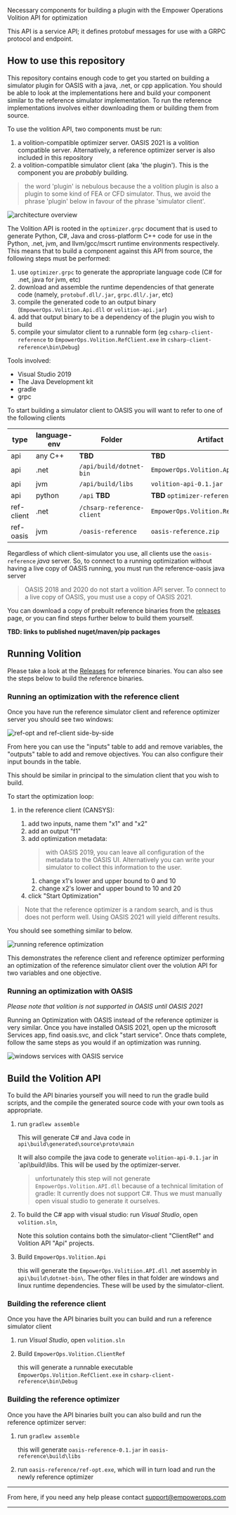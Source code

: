 Necessary components for building a plugin with the Empower Operations Volition API for optimization

This API is a service API; it defines protobuf messages for use with a GRPC protocol and endpoint.

## How to use this repository ##

This repository contains enough code to get you started on building a simulator plugin for OASIS with a java, .net, or cpp application. You should be able to look at the implementations here and build your component similar to the reference simulator implementation. To run the reference implementations involves either downloading them or building them from source.

To use the volition API, two components must be run: 
1. a volition-compatible optimizer server. OASIS 2021 is a volition compatible server. Alternatively, a reference optimizer server is also included in this repository
2. a volition-compatible simulator client (aka 'the plugin'). This is the component you are _probably_ building.   

> the word 'plugin' is nebulous because the a volition plugin is also a plugin to some kind of FEA or CFD simulator. Thus, we avoid the phrase 'plugin' below in favour of the phrase 'simulator client'.

![architecture overview](docs/architecture-overview.jpg)

The Volition API is rooted in the `optimizer.grpc` document that is used to generate Python, C#, Java and cross-platform C++ code for use in the Python, .net, jvm, and llvm/gcc/mscrt runtime environments respectively. This means that to build a component against this API from source, the following steps must be performed:

1. use `optimizer.grpc` to generate the appropriate language code (C# for .net, java for jvm, etc) 
2. download and assemble the runtime dependencies of that generate code (namely, `protobuf.dll/.jar`, `grpc.dll/.jar`, etc)
3. compile the generated code to an output binary (`EmpowerOps.Volition.Api.dll` or `volition-api.jar`)
4. add that output binary to be a dependency of the plugin you wish to build
5. compile your simulator client to a runnable form (eg `csharp-client-reference` to `EmpowerOps.Volition.RefClient.exe` in `csharp-client-reference\bin\Debug`)
   
Tools involved:
- Visual Studio 2019
- The Java Development kit
- gradle
- grpc

To start building a simulator client to OASIS you will want to refer to one of the following clients 

type | language-env | Folder | Artifact 
--- | --- | --- | --- 
api | any C++ | **TBD** | **TBD**
api | .net | `/api/build/dotnet-bin` | `EmpowerOps.Volition.Api.dll`
api | jvm | `/api/build/libs` | `volition-api-0.1.jar`
api | python | `/api` **TBD** | **TBD** `optimizer-reference.pylib`
ref-client | .net | `/chsarp-reference-client` | `EmpowerOps.Volition.RefClient.zip`
ref-oasis | jvm | `/oasis-reference` | `oasis-reference.zip`

Regardless of which client-simulator you use, all clients use the `oasis-reference` _java_ server. So, to connect to a running optimization without having a live copy of OASIS running, you must run the reference-oasis java server

> OASIS 2018 and 2020 do not start a volition API server. To connect to a live copy of OASIS, 
you must use a copy of OASIS 2021.  

You can download a copy of prebuilt reference binaries from the [releases](https://github.com/EmpowerOperations/volition/releases) page, or you can find steps further below to build them yourself.

**TBD: links to published nuget/maven/pip packages**

## Running Volition ##

Please take a look at the [Releases](https://github.com/EmpowerOperations/volition/releases) for reference binaries. You can also see the steps below to build the reference binaries. 

### Running an optimization with the reference client ###

Once you have run the reference simulator client and reference optimizer server you should see two windows: 


![ref-opt and ref-client side-by-side](docs/ref-optimizer-and-ref-client.png?raw=true)

From here you can use the "inputs" table to add and remove variables, the "outputs" table to add and remove objectives. 
You can also configure their input bounds in the table.

This should be similar in principal to the simulation client that you wish to build.   

To start the optimization loop:

1. in the reference client (CANSYS):

   1. add two inputs, name them "x1" and "x2"
   2. add an output "f1"
   3. add optimization metadata:
      > with OASIS 2019, you can leave all configuration of the metadata to the OASIS UI. Alternatively you can write your simulator to collect this information to the user.
      1. change x1's lower and upper bound to 0 and 10
      2. change x2's lower and upper bound to 10 and 20
   4. click "Start Optimization"

> Note that the reference optimizer is a random search, and is thus does not perform well. Using OASIS 2021 will yield different results.

You should see something similar to below.

![running reference optimization](docs/running-reference-optimization.png?raw=true)

This demonstrates the reference client and reference optimizer performing an optimization of the reference simulator client over the volution API for two variables and one objective. 

### Running an optimization with OASIS ###

_Please note that volition is not supported in OASIS until OASIS 2021_

Running an Optimization with OASIS instead of the reference optimizer is very similar. Once you have installed OASIS 2021, open up the microsoft Services app, find oasis.svc, and click "start service".
Once thats complete, follow the same steps as you would if an optimization was running.

![windows services with OASIS service](docs/windows-services-with-oasis-service.png)

## Build the Volition API ## 

To build the API binaries yourself you will need to run the gradle build scripts, and the compile the generated source code with your own tools as appropriate. 

1. run `gradlew assemble`

   This will generate C# and Java code in `api\build\generated\source\proto\main`
  
   It will also compile the java code to generate `volition-api-0.1.jar` in `api\build\libs. This will be used by the optimizer-server.
   
   > unfortunately this step will not generate `EmpowerOps.Volition.API.dll` because of a technical limitation of gradle: It currently does not support C#. Thus we must manually open visual studio to generate it ourselves.   
   
2. To build the C# app with visual studio: run _Visual Studio_, open `volition.sln`,   

   Note this solution contains both the simulator-client "ClientRef" and Volition API "Api" projects. 
   
3. Build `EmpowerOps.Volition.Api`

   this will generate the `EmpowerOps.Volitiion.API.dll` .net assembly in `api\build\dotnet-bin\`. The other files in that folder are windows and linux runtime dependencies. These will be used by the simulator-client. 

### Building the reference client ###

Once you have the API binaries built you can build and run a reference simulator client

1. run _Visual Studio_, open `volition.sln`

2. Build `EmpowerOps.Volition.ClientRef`

   this will generate a runnable executable `EmpowerOps.Volition.RefClient.exe` in `csharp-client-reference\bin\Debug`


### Building the reference optimizer ###

Once you have the API binaries built you can also build and run the reference optimizer server:

1. run `gradlew assemble`

   this will generate `oasis-reference-0.1.jar` in `oasis-reference\build\libs`

2. run `oasis-reference/ref-opt.exe`, which will in turn load and run the newly reference optimizer

---

From here, if you need any help please contact [support@empowerops.com](mailto:support@empowerops.com)

---
